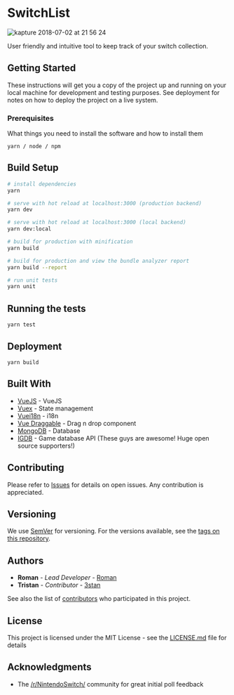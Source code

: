 # SwitchList
![kapture 2018-07-02 at 21 56 24](https://user-images.githubusercontent.com/645310/42199388-21895a4a-7e43-11e8-9959-513a535eea25.gif)

User friendly and intuitive tool to keep track of your switch collection.

## Getting Started

These instructions will get you a copy of the project up and running on your local machine for development and testing purposes. See deployment for notes on how to deploy the project on a live system.

### Prerequisites

What things you need to install the software and how to install them

```
yarn / node / npm
```

## Build Setup

``` bash
# install dependencies
yarn

# serve with hot reload at localhost:3000 (production backend)
yarn dev

# serve with hot reload at localhost:3000 (local backend)
yarn dev:local

# build for production with minification
yarn build

# build for production and view the bundle analyzer report
yarn build --report

# run unit tests
yarn unit

```

## Running the tests

```
yarn test
```

## Deployment

```
yarn build
```

## Built With

* [VueJS](https://vuejs.org/) - VueJS
* [Vuex](https://github.com/vuejs/vuex) - State management
* [Vuei18n](https://github.com/kazupon/vue-i18n) - i18n
* [Vue Draggable](https://github.com/SortableJS/Vue.Draggable) - Drag n drop component
* [MongoDB](https://www.mongodb.com/) - Database
* [IGDB](https://www.igdb.com/) - Game database API (These guys are awesome! Huge open source supporters!)

## Contributing

Please refer to [Issues](https://github.com/romancmx/switchlist/issues) for details on open issues. Any contribution is appreciated.

## Versioning

We use [SemVer](http://semver.org/) for versioning. For the versions available, see the [tags on this repository](https://github.com/romancmx/switchlist/releases).

## Authors

* **Roman** - *Lead Developer* - [Roman](https://twitter.com/romancm)
* **Tristan** - *Contributor* - [3stan](https://github.com/3stan)

See also the list of [contributors](https://github.com/romancmx/switchlist/graphs/contributors) who participated in this project.

## License

This project is licensed under the MIT License - see the [LICENSE.md](LICENSE.md) file for details

## Acknowledgments

* The [/r/NintendoSwitch/](https://www.reddit.com/r/NintendoSwitch/) community for great initial poll feedback

